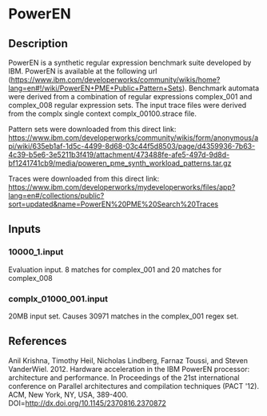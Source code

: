 # PowerEN
## Description
PowerEN is a synthetic regular expression benchmark suite developed by IBM. PowerEN is available at the following url (https://www.ibm.com/developerworks/community/wikis/home?lang=en#!/wiki/PowerEN+PME+Public+Pattern+Sets). Benchmark automata were derived from a combination of regular expressions complex_001 and complex_008 regular expression sets. The input trace files were derived from the complx single context complx_00100.strace file.

Pattern sets were downloaded from this direct link: 
https://www.ibm.com/developerworks/community/wikis/form/anonymous/api/wiki/635eb1af-1d5c-4499-8d68-03c44f5d8503/page/d4359936-7b63-4c39-b5e6-3e5211b3f419/attachment/473488fe-afe5-497d-9d8d-bf1241741cb9/media/poweren_pme_synth_workload_patterns.tar.gz

Traces were downloaded from this direct link: 
https://www.ibm.com/developerworks/mydeveloperworks/files/app?lang=en#/collections/public?sort=updated&name=PowerEN%20PME%20Search%20Traces

## Inputs
### 10000_1.input
Evaluation input. 8 matches for complex_001 and 20 matches for complex_008

### complx_01000_001.input
20MB input set. Causes 30971 matches in the complex_001 regex set.

## References
Anil Krishna, Timothy Heil, Nicholas Lindberg, Farnaz Toussi, and Steven VanderWiel. 2012. Hardware acceleration in the IBM PowerEN processor: architecture and performance. In Proceedings of the 21st international conference on Parallel architectures and compilation techniques (PACT '12). ACM, New York, NY, USA, 389-400. DOI=http://dx.doi.org/10.1145/2370816.2370872
